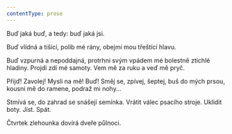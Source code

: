 ```yaml
---
contentType: prose
---
```


Buď jaká buď, a tedy: buď jaká jsi.

Buď vlídná a tišící, polib mé rány, obejmi mou třeštící hlavu.

Buď vzpurná a nepoddajná, protrhni svým vpádem mé bolestně ztichlé hladiny. Projdi zdí mé samoty. Vem mě za ruku a veď mě pryč.

Přijď! Zavolej! Mysli na mě! Buď! Směj se, zpívej, šeptej, buš do mých prsou, kousni mě do ramene, podraž mi nohy…

Stmívá se, do zahrad se snášejí semínka. Vrátit válec psacího stroje. Uklidit boty. Jíst. Spát.

Čtvrtek zlehounka dovírá dveře půlnoci.
